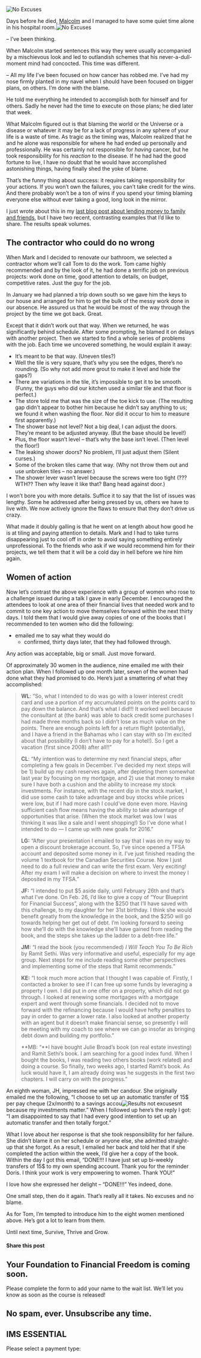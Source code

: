 ![No Excuses](https://yourfinanciallaunchpad.com/wp-content/uploads/elementor/thumbs/No-Excuses-qdc6cqrbkvkqbvm1juw1iusf84sbync09asazw9q4o.jpg "No Excuses")

Days before he died, [Malcolm](https://yflmainprod.wpengine.com/2012/05/my-story-part-i/) and I managed to have some quiet time alone in his hospital room.![No Excuses](attachments/No-Excuses-263x300.jpg)

– I’ve been thinking.

When Malcolm started sentences this way they were usually accompanied by a mischievous look and led to outlandish schemes that his never-a-dull-moment mind had concocted. This time was different.

– All my life I’ve been focused on how cancer has robbed me. I’ve had my nose firmly planted in my navel when I should have been focused on bigger plans, on others. I’m done with the blame.

He told me everything he intended to accomplish both for himself and for others. Sadly he never had the time to execute on those plans; he died later that week.

What Malcolm figured out is that blaming the world or the Universe or a disease or whatever it may be for a lack of progress in any sphere of your life is a waste of time. As tragic as the timing was, Malcolm realized that he and he alone was responsible for where he had ended up personally and professionally. He was certainly not responsible for *having* cancer, but he took responsibility for his *reaction* to the disease. If he had had the good fortune to live, I have no doubt that he would have accomplished astonishing things, having finally shed the yoke of blame.

That’s the funny thing about success: it requires taking responsibility for your actions. If you won’t own the failures, you can’t take credit for the wins. And there probably won’t be a ton of wins if you spend your timing blaming everyone else without ever taking a good, long look in the mirror.

I just wrote about this in my [last blog post about lending money to family and friends](https://yflmainprod.wpengine.com/2016/02/should-we-lend-money-to-friends-and-family/), but I have two recent, contrasting examples that I’d like to share. The results speak volumes.

## The contractor who could do no wrong

When Mark and I decided to renovate our bathroom, we selected a contractor whom we’ll call Tom to do the work. Tom came highly recommended and by the look of it, he had done a terrific job on previous projects: work done on time, good attention to details, on budget, competitive rates. Just the guy for the job.

In January we had planned a trip down south so we gave him the keys to our house and arranged for him to get the bulk of the messy work done in our absence. He assured us that he would be most of the way through the project by the time we got back. Great.

Except that it didn’t work out that way. When we returned, he was significantly behind schedule. After some prompting, he blamed it on delays with another project. Then we started to find a whole series of problems with the job. Each time we uncovered something, he would explain it away:

- It’s meant to be that way. (Uneven tiles?)
- Well the tile is very square, that’s why you see the edges, there’s no rounding. (So why not add more grout to make it level and hide the gaps?)
- There are variations in the tile, it’s impossible to get it to be smooth. (Funny, the guys who did our kitchen used a similar tile and that floor is perfect.)
- The store told me that was the size of the toe kick to use. (The resulting gap didn’t appear to bother him because he didn’t say anything to us; we found it when washing the floor. Nor did it occur to him to measure first apparently.)
- The shower base not level? Not a big deal, I can adjust the doors. They’re meant to be adjusted anyway. (But the base should be level!)
- Plus, the floor wasn’t level – that’s why the base isn’t level. (Then level the floor!)
- The leaking shower doors? No problem, I’ll just adjust them (Silent curses.)
- Some of the broken tiles came that way. (Why not throw them out and use unbroken tiles – no answer.)
- The shower lever wasn’t level because the screws were too tight (??? WTH?? Then why leave it like that? Bang head against door.)

I won’t bore you with more details. Suffice it to say that the list of issues was lengthy. Some he addressed after being pressed by us, others we have to live with. We now actively ignore the flaws to ensure that they don’t drive us crazy.

What made it doubly galling is that he went on at length about how good he is at tiling and paying attention to details. Mark and I had to take turns disappearing just to cool off in order to avoid saying something entirely unprofessional. To the friends who ask if we would recommend him for their projects, we tell them that it will be a cold day in hell before we hire him again.

## Women of action

Now let’s contrast the above experience with a group of women who rose to a challenge issued during a talk I gave in early December. I encouraged the attendees to look at one area of their financial lives that needed work and to commit to one key action to move themselves forward within the next thirty days. I told them that I would give away copies of one of the books that I recommended to ten women who did the following:

- emailed me to say what they would do
	- confirmed, thirty days later, that they had followed through.

Any action was acceptable, big or small. Just move forward.

Of approximately 30 women in the audience, nine emailed me with their action plan. When I followed up one month later, seven of the women had done what they had promised to do. Here’s just a smattering of what they accomplished:

> **WL**: “So, what I intended to do was go with a lower interest credit card and use a portion of my accumulated points on the points card to pay down the balance. And that’s what I did!!! It worked well because the consultant at (the bank) was able to back credit some purchases I had made three months back so I didn’t lose as much value on the points. There are enough points left for a return flight (potentially), and I have a friend in the Bahamas who I can stay with so I’m excited about that possibility (I don’t have to pay for a hotel!). So I get a vacation (first since 2008) after all!!”
> 
> **CL**: “My intention was to determine my next financial steps, after completing a few goals in December. I’ve decided my next steps will be 1) build up my cash reserves again, after depleting them somewhat last year by focusing on my mortgage, and 2) use that money to make sure I have both a cushion and the ability to increase my stock investments. For instance, with the recent dip in the stock market, I did use some cash to take advantage and buy stocks while prices were low, but if I had more cash I could’ve done even more. Having sufficient cash flow means having the ability to take advantage of opportunities that arise. (When the stock market was low I was thinking it was like a sale and I went shopping!) So I’ve done what I intended to do — I came up with new goals for 2016.”
> 
> **LG:** “After your presentation I emailed to say that I was on my way to open a discount brokerage account. So, I’ve since opened a TFSA account and deposited some money in it. I’ve just finished reading the volume 1 textbook for the Canadian Securities Course. Now I just need to do a full review and can write the first exam. Very exciting! After my exam I will make a decision on where to invest the money I deposited in my TFSA.”
> 
> **JF:** “I intended to put $5 aside daily, until February 26th and that’s what I’ve done. On Feb. 26, I’d like to give a copy of “Your Blueprint for Financial Success”, along with the $250 that I’ll have saved with this challenge, to my daughter for her 31st birthday. I think she would benefit greatly from the knowledge in the book, and the $250 will go towards helping her get out of debt. I’m looking forward to seeing how she’ll do with the knowledge she’ll have gained from reading the book, and the steps she takes up the ladder to a debt-free life.”
> 
> **JM:** “I read the book (you recommended) *I Will Teach You To Be Rich* by Ramit Sethi. Was very informative and useful, especially for my age group. Next steps for me include reading some other perspectives and implementing some of the steps that Ramit recommends.”
> 
> **KE:** “I took much more action that I thought I was capable of. Firstly, I contacted a broker to see if I can free up some funds by leveraging a property I own. I did put in one offer on a property, which did not go through. I looked at renewing some mortgages with a mortgage expert and went through some financials. I decided not to move forward with the refinancing because I would have hefty penalties to pay in order to garner a lower rate. I also looked at another property with an agent but it doesn’t make financial sense, so presently I will be meeting with my coach to see where we can go insofar as bringing debt down and building my portfolio.”
> 
> **MB: “**I have bought Julie Broad’s book (on real estate investing) and Ramit Sethi’s book. I am searching for a good index fund. When I bought the books, I was reading two others books (work related) and doing a course. So finally, two weeks ago, I started Ramit’s book. As luck would have it, I am already doing was he suggests in the first two chapters. I will carry on with the progress.”

An eighth woman, JH, impressed me with her candour. She originally emailed me the following, “I choose to set up an automatic transfer of 15$ per pay cheque (2x/month) to a savings accou![Results not excuses](attachments/Results-not-excuses-150x150.jpg)nt because my investments matter.” When I followed up here’s the reply I got: “I am disappointed to say that I had every good intention to set up an automatic transfer and then totally forgot.”

What I love about her response is that she took responsibility for her failure. She didn’t blame it on her schedule or anyone else, she admitted straight-up that she forgot. As a result, I emailed her back and told her that if she completed the action within the week, I’d give her a copy of the book. Within the day I got this email, “DONE!!! I have just set up bi-weekly transfers of 15$ to my own spending account. Thank you for the reminder Doris. I think your work is very empowering to women. Thank YOU!”

I love how she expressed her delight – “DONE!!!” Yes indeed, done.

One small step, then do it again. That’s really all it takes. No excuses and no blame.

As for Tom, I’m tempted to introduce him to the eight women mentioned above. He’s got a lot to learn from them.

Until next time, Survive, Thrive and Grow.

#### Share this post

## Your Foundation to Financial Freedom is coming soon.

Please complete the form to add your name to the wait list. We’ll let you know as soon as the course is released!

## No spam, ever. Unsubscribe any time.

## IMS ESSENTIAL

Please select a payment type: